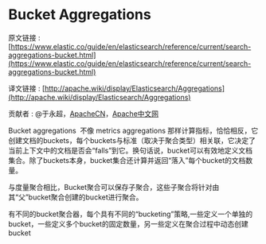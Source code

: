 # Bucket Aggregations

原文链接 : [https://www.elastic.co/guide/en/elasticsearch/reference/current/search-aggregations-bucket.html](https://www.elastic.co/guide/en/elasticsearch/reference/current/search-aggregations-bucket.html)

译文链接 : [http://apache.wiki/display/Elasticsearch/Aggregations](http://apache.wiki/display/Elasticsearch/Aggregations)

贡献者 : @于永超，[ApacheCN](/display/~apachecn)，[Apache中文网](/display/~apachechina)

Bucket aggregations  不像 metrics aggregations 那样计算指标，恰恰相反，它创建文档的buckets，每个buckets与标准（取决于聚合类型）相关联，它决定了当前上下文中的文档是否会“falls”到它。换句话说，bucket可以有效地定义文档集合。除了buckets本身，bucket集合还计算并返回“落入”每个bucket的文档数量。

与度量聚合相比，Bucket聚合可以保存子聚合，这些子聚合将针对由其“父”bucket聚合创建的bucket进行聚合。

有不同的bucket聚合器，每个具有不同的“bucketing”策略,一些定义一个单独的bucket，一些定义多个bucket的固定数量，另一些定义在聚合过程中动态创建bucket